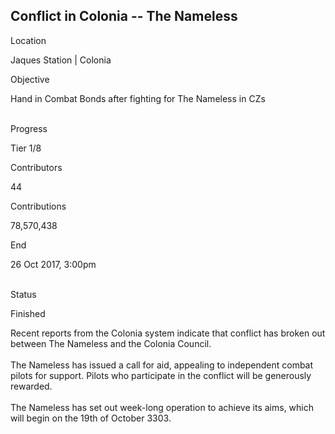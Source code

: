 ## Conflict in Colonia -- The Nameless

Location

Jaques Station \| Colonia

Objective

Hand in Combat Bonds after fighting for The Nameless in CZs

\
Progress

Tier 1/8

Contributors

44

Contributions

78,570,438

End

26 Oct 2017, 3:00pm

\
Status

Finished

Recent reports from the Colonia system indicate that conflict has broken
out between The Nameless and the Colonia Council.\
\
The Nameless has issued a call for aid, appealing to independent combat
pilots for support. Pilots who participate in the conflict will be
generously rewarded.\
\
The Nameless has set out week-long operation to achieve its aims, which
will begin on the 19th of October 3303.
